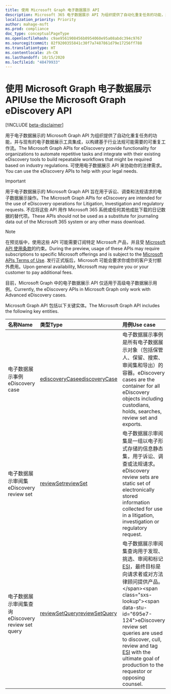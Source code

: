 ```yaml
---
title: 使用 Microsoft Graph 电子数据展示 API
description: Microsoft 365 电子数据展示 API 为组织提供了自动化重复任务的功能，并与现有的电子数据展示工具集成，以构建基于行业法规可能需要的可重复工作流。 可使用电子数据展示 API 来协助你的法律需求。
localization_priority: Priority
author: mahage-msft
ms.prod: compliance
doc_type: conceptualPageType
ms.openlocfilehash: c9ae9561908456b0954060e95a08abdc394c9767
ms.sourcegitcommit: 82f9200355841c30f7a7487861d79e17256ff788
ms.translationtype: HT
ms.contentlocale: zh-CN
ms.lasthandoff: 10/15/2020
ms.locfileid: "48479933"
---
```

# <a name="use-the-microsoft-graph-ediscovery-api"></a><span data-ttu-id="695e7-104">使用 Microsoft Graph 电子数据展示 API</span><span class="sxs-lookup"><span data-stu-id="695e7-104">Use the Microsoft Graph eDiscovery API</span></span>

[!INCLUDE [beta-disclaimer](../../includes/beta-disclaimer.md)]

<span data-ttu-id="695e7-105">用于电子数据展示的 Microsoft Graph API 为组织提供了自动化重复任务的功能，并与现有的电子数据展示工具集成，以构建基于行业法规可能需要的可重复工作流。</span><span class="sxs-lookup"><span data-stu-id="695e7-105">The Microsoft Graph APIs for eDiscovery provide functionality for organizations to automate repetitive tasks and integrate with their existing eDiscovery tools to build repeatable workflows that might be required based on industry regulations.</span></span> <span data-ttu-id="695e7-106">可使用电子数据展示 API 来协助你的法律需求。</span><span class="sxs-lookup"><span data-stu-id="695e7-106">You can use the eDiscovery APIs to help with your legal needs.</span></span>

> [!IMPORTANT]
> <span data-ttu-id="695e7-107">用于电子数据展示的 Microsoft Graph API 旨在用于诉讼、调查和法规请求的电子数据展示操作。</span><span class="sxs-lookup"><span data-stu-id="695e7-107">The Microsoft Graph APIs for eDiscovery are intended for the use of eDiscovery operations for Litigation, Investigation and regulatory requests.</span></span> <span data-ttu-id="695e7-108">不应将这些 API 用作 Microsoft 365 系统或任何其他成批下载的日记数据的替代项。</span><span class="sxs-lookup"><span data-stu-id="695e7-108">These APIs should not be used as a substitute for journaling data out of the Microsoft 365 system or any other mass download.</span></span>

> [!NOTE]
> <span data-ttu-id="695e7-109">在预览版中，使用这些 API 可能需要订阅特定 Microsoft 产品，并且受 [Microsoft API 使用条款](/legal/microsoft-apis/terms-of-use?context=graph%252fcontext)的约束。</span><span class="sxs-lookup"><span data-stu-id="695e7-109">During the preview, usage of these APIs may require subscriptions to specific Microsoft offerings and is subject to the [Microsoft APIs Terms of Use](/legal/microsoft-apis/terms-of-use?context=graph%252fcontext).</span></span>  <span data-ttu-id="695e7-110">发行正式版后，Microsoft 可能会要求你或你的客户支付额外费用。</span><span class="sxs-lookup"><span data-stu-id="695e7-110">Upon general availability, Microsoft may require you or your customer to pay additional fees.</span></span>
>
> <span data-ttu-id="695e7-111">目前，Microsoft Graph 中的电子数据展示 API 仅适用于高级电子数据展示用例。</span><span class="sxs-lookup"><span data-stu-id="695e7-111">Currently, the eDiscovery APIs in Microsoft Graph only work with Advanced eDiscovery cases.</span></span>

<span data-ttu-id="695e7-112">Microsoft Graph API 包括以下关键实体。</span><span class="sxs-lookup"><span data-stu-id="695e7-112">The Microsoft Graph API includes the following key entities.</span></span>

| <span data-ttu-id="695e7-113">名称</span><span class="sxs-lookup"><span data-stu-id="695e7-113">Name</span></span> | <span data-ttu-id="695e7-114">类型</span><span class="sxs-lookup"><span data-stu-id="695e7-114">Type</span></span>       | <span data-ttu-id="695e7-115">用例</span><span class="sxs-lookup"><span data-stu-id="695e7-115">Use case</span></span> |
|:-|:-|:-|
| <span data-ttu-id="695e7-116">电子数据展示事例</span><span class="sxs-lookup"><span data-stu-id="695e7-116">eDiscovery case</span></span> | [<span data-ttu-id="695e7-117">ediscoveryCase</span><span class="sxs-lookup"><span data-stu-id="695e7-117">ediscoveryCase</span></span>](ediscoverycase.md) | <span data-ttu-id="695e7-118">电子数据展示事例是所有电子数据展示对象（包括保管人、保留、搜索、审阅集和导出）的容器。</span><span class="sxs-lookup"><span data-stu-id="695e7-118">eDiscovery cases are the container for all eDiscovery objects including custodians, holds, searches, review set and exports.</span></span> |
| <span data-ttu-id="695e7-119">电子数据展示审阅集</span><span class="sxs-lookup"><span data-stu-id="695e7-119">eDiscovery review set</span></span>| [<span data-ttu-id="695e7-120">reviewSet</span><span class="sxs-lookup"><span data-stu-id="695e7-120">reviewSet</span></span>](reviewset.md) | <span data-ttu-id="695e7-121">电子数据展示审阅集是一组以电子形式存储的信息静态集，用于诉讼、调查或法规请求。</span><span class="sxs-lookup"><span data-stu-id="695e7-121">eDiscovery review sets are static set of electronically stored information collected for use in a litigation, investigation or regulatory request.</span></span> |
| <span data-ttu-id="695e7-122">电子数据展示审阅集查询</span><span class="sxs-lookup"><span data-stu-id="695e7-122">eDiscovery review set query</span></span> | [<span data-ttu-id="695e7-123">reviewSetQuery</span><span class="sxs-lookup"><span data-stu-id="695e7-123">reviewSetQuery</span></span>](reviewsetquery.md) | <span data-ttu-id="695e7-124">电子数据展示审阅集查询用于发现、挑选、审阅和标记 [ESI](https://en.wikipedia.org/wiki/Electronically_stored_information_(Federal_Rules_of_Civil_Procedure))，最终目标是向请求者或对方法律顾问提供产品。</span><span class="sxs-lookup"><span data-stu-id="695e7-124">eDiscovery review set queries are used to discover, cull, review and tag [ESI](https://en.wikipedia.org/wiki/Electronically_stored_information_(Federal_Rules_of_Civil_Procedure)) with the ultimate goal of production to the requestor or opposing counsel.</span></span>
